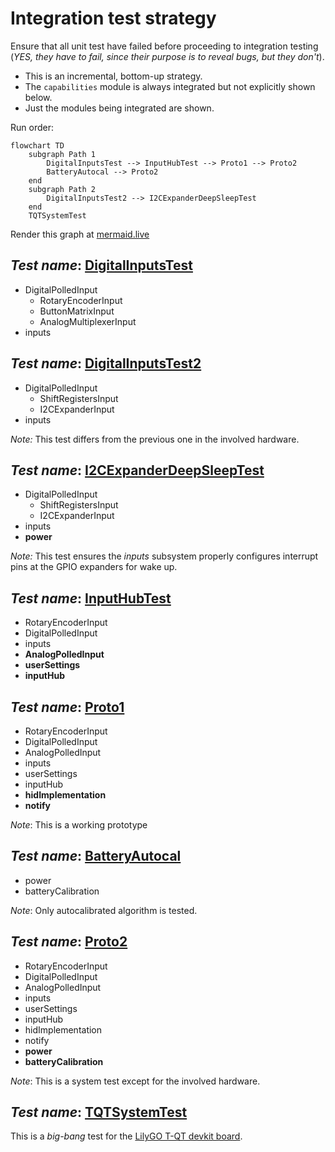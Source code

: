 # Integration test strategy

Ensure that all unit test have failed before proceeding to integration testing (*YES, they have to fail, since their purpose is to reveal bugs, but they don't*).

- This is an incremental, bottom-up strategy.
- The `capabilities` module is always integrated but not explicitly shown below.
- Just the modules being integrated are shown.

Run order:

```mermaid
flowchart TD
    subgraph Path 1
        DigitalInputsTest --> InputHubTest --> Proto1 --> Proto2
        BatteryAutocal --> Proto2
    end
    subgraph Path 2
        DigitalInputsTest2 --> I2CExpanderDeepSleepTest
    end
    TQTSystemTest
```

Render this graph at [mermaid.live](https://mermaid.live/view#pako:eNp9UMuKwkAQ_JWhz3owxxwENcJ6U5LjXNpMawbmxaQHDeK_O1HwtcvWoemuKoqiL9B6RVDCwfhT22Fk0VTSiYw-7Y8RQye2yJ2YPcgRlT5qRrNxIXHfUM9iOp2L-_mT9k9iGz372WstXglLZKY4LBL7Fs0vCzn1V4Xinwpv2qZYrc8BnaJYEYXa5DFavrKbXVMPPZMdNZiApWhRq_yKy2iQwB1ZklDmVdEBk2EJ0l2zFXPvenAtlBwTTSAFhUyVxlzWfpJrpdnHB3e9ATDidfA)

## *Test name*: [DigitalInputsTest](./DigitalInputsTest/README.md)

- DigitalPolledInput
  - RotaryEncoderInput
  - ButtonMatrixInput
  - AnalogMultiplexerInput
- inputs

## *Test name*: [DigitalInputsTest2](./DigitalInputsTest2/README.md)

- DigitalPolledInput
  - ShiftRegistersInput
  - I2CExpanderInput
- inputs

*Note:* This test differs from the previous one in the involved hardware.

## *Test name*: [I2CExpanderDeepSleepTest](./I2CExpanderDeepSleepTest/README.md)

- DigitalPolledInput
  - ShiftRegistersInput
  - I2CExpanderInput
- inputs
- **power**

*Note:* This test ensures the *inputs* subsystem properly configures interrupt pins at the GPIO expanders for wake up.

## *Test name*: [InputHubTest](./InputHubTest/README.md)

- RotaryEncoderInput
- DigitalPolledInput
- inputs
- **AnalogPolledInput**
- **userSettings**
- **inputHub**

## *Test name*: [Proto1](./Proto1/README.md)

- RotaryEncoderInput
- DigitalPolledInput
- AnalogPolledInput
- inputs
- userSettings
- inputHub
- **hidImplementation**
- **notify**

*Note*: This is a working prototype

## *Test name*: [BatteryAutocal](./BatteryAutocal/README.md)

- power
- batteryCalibration

*Note*: Only autocalibrated algorithm is tested.

## *Test name*: [Proto2](./Proto2/README.md)

- RotaryEncoderInput
- DigitalPolledInput
- AnalogPolledInput
- inputs
- userSettings
- inputHub
- hidImplementation
- notify
- **power**
- **batteryCalibration**

*Note*: This is a system test except for the involved hardware.

## *Test name*: [TQTSystemTest](./TQTSystemTest/README.md)

This is a *big-bang* test for the [LilyGO T-QT devkit board](https://github.com/Xinyuan-LilyGO/T-QT).
